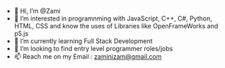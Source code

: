 - 👋 Hi, I’m @Zami
- 👀 I’m interested in programnming with JavaScript, C++, C#, Python, HTML, CSS and know the uses of Libraries like OpenFrameWorks and p5.js
- 🌱 I’m currently learning Full Stack Development
- 💞️ I’m looking to find entry level programmer roles/jobs
- 📫 Reach me on my Email : zaminizam@gmail.com


